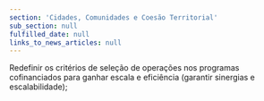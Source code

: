 ```yaml
---
section: 'Cidades, Comunidades e Coesão Territorial'
sub_section: null
fulfilled_date: null
links_to_news_articles: null
---
```


Redefinir os critérios de seleção de operações nos programas cofinanciados para ganhar escala e eficiência (garantir sinergias e escalabilidade);